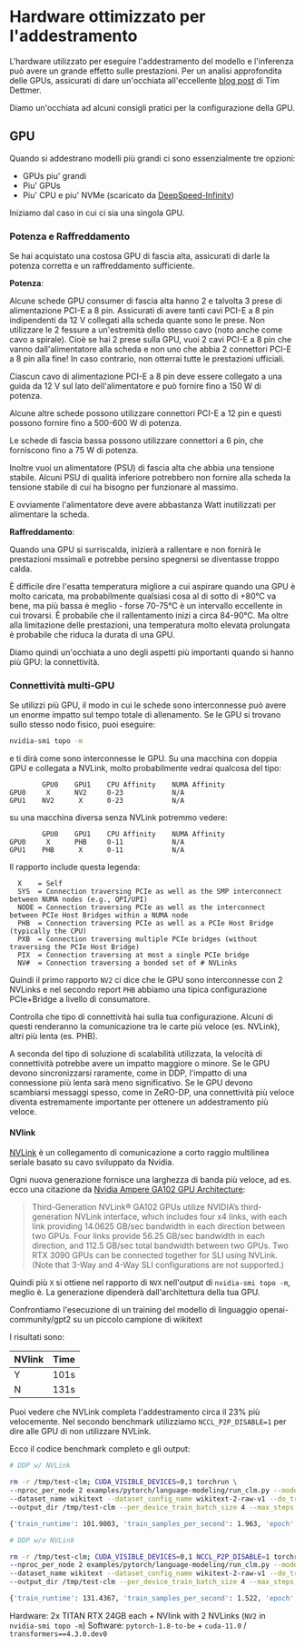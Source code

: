 <!---
Copyright 2022 The HuggingFace Team. All rights reserved.

Licensed under the Apache License, Version 2.0 (the "License");
you may not use this file except in compliance with the License.
You may obtain a copy of the License at

    http://www.apache.org/licenses/LICENSE-2.0

Unless required by applicable law or agreed to in writing, software
distributed under the License is distributed on an "AS IS" BASIS,
WITHOUT WARRANTIES OR CONDITIONS OF ANY KIND, either express or implied.
See the License for the specific language governing permissions and
limitations under the License.

⚠️ Note that this file is in Markdown but contain specific syntax for our doc-builder (similar to MDX) that may not be
rendered properly in your Markdown viewer.

-->


# Hardware ottimizzato per l'addestramento

L'hardware utilizzato per eseguire l'addestramento del modello e l'inferenza può avere un grande effetto sulle prestazioni. Per un analisi approfondita delle GPUs, assicurati di dare un'occhiata all'eccellente [blog post](https://timdettmers.com/2020/09/07/which-gpu-for-deep-learning/) di Tim Dettmer.

Diamo un'occhiata ad alcuni consigli pratici per la configurazione della GPU.

## GPU
Quando si addestrano modelli più grandi ci sono essenzialmente tre opzioni:
- GPUs piu' grandi
- Piu' GPUs
- Piu' CPU e piu' NVMe (scaricato da [DeepSpeed-Infinity](main_classes/deepspeed#nvme-support))

Iniziamo dal caso in cui ci sia una singola GPU.

### Potenza e Raffreddamento

Se hai acquistato una costosa GPU di fascia alta, assicurati di darle la potenza corretta e un raffreddamento sufficiente.

**Potenza**:

Alcune schede GPU consumer di fascia alta hanno 2 e talvolta 3 prese di alimentazione PCI-E a 8 pin. Assicurati di avere tanti cavi PCI-E a 8 pin indipendenti da 12 V collegati alla scheda quante sono le prese. Non utilizzare le 2 fessure a un'estremità dello stesso cavo (noto anche come cavo a spirale). Cioè se hai 2 prese sulla GPU, vuoi 2 cavi PCI-E a 8 pin che vanno dall'alimentatore alla scheda e non uno che abbia 2 connettori PCI-E a 8 pin alla fine! In caso contrario, non otterrai tutte le prestazioni ufficiali.

Ciascun cavo di alimentazione PCI-E a 8 pin deve essere collegato a una guida da 12 V sul lato dell'alimentatore e può fornire fino a 150 W di potenza.

Alcune altre schede possono utilizzare connettori PCI-E a 12 pin e questi possono fornire fino a 500-600 W di potenza.

Le schede di fascia bassa possono utilizzare connettori a 6 pin, che forniscono fino a 75 W di potenza.

Inoltre vuoi un alimentatore (PSU) di fascia alta che abbia una tensione stabile. Alcuni PSU di qualità inferiore potrebbero non fornire alla scheda la tensione stabile di cui ha bisogno per funzionare al massimo.

E ovviamente l'alimentatore deve avere abbastanza Watt inutilizzati per alimentare la scheda.

**Raffreddamento**:

Quando una GPU si surriscalda, inizierà a rallentare e non fornirà le prestazioni mssimali e potrebbe persino spegnersi se diventasse troppo calda.

È difficile dire l'esatta temperatura migliore a cui aspirare quando una GPU è molto caricata, ma probabilmente qualsiasi cosa al di sotto di +80°C va bene, ma più bassa è meglio - forse 70-75°C è un intervallo eccellente in cui trovarsi. È probabile che il rallentamento inizi a circa 84-90°C. Ma oltre alla limitazione delle prestazioni, una temperatura molto elevata prolungata è probabile che riduca la durata di una GPU.

Diamo quindi un'occhiata a uno degli aspetti più importanti quando si hanno più GPU: la connettività.

### Connettività multi-GPU

Se utilizzi più GPU, il modo in cui le schede sono interconnesse può avere un enorme impatto sul tempo totale di allenamento. Se le GPU si trovano sullo stesso nodo fisico, puoi eseguire:

```bash
nvidia-smi topo -m
```

e ti dirà come sono interconnesse le GPU. Su una macchina con doppia GPU e collegata a NVLink, molto probabilmente vedrai qualcosa del tipo:

```
        GPU0    GPU1    CPU Affinity    NUMA Affinity
GPU0     X      NV2     0-23            N/A
GPU1    NV2      X      0-23            N/A
```

su una macchina diversa senza NVLink potremmo vedere:

```
        GPU0    GPU1    CPU Affinity    NUMA Affinity
GPU0     X      PHB     0-11            N/A
GPU1    PHB      X      0-11            N/A
```

Il rapporto include questa legenda:

```
  X    = Self
  SYS  = Connection traversing PCIe as well as the SMP interconnect between NUMA nodes (e.g., QPI/UPI)
  NODE = Connection traversing PCIe as well as the interconnect between PCIe Host Bridges within a NUMA node
  PHB  = Connection traversing PCIe as well as a PCIe Host Bridge (typically the CPU)
  PXB  = Connection traversing multiple PCIe bridges (without traversing the PCIe Host Bridge)
  PIX  = Connection traversing at most a single PCIe bridge
  NV#  = Connection traversing a bonded set of # NVLinks
```

Quindi il primo rapporto `NV2` ci dice che le GPU sono interconnesse con 2 NVLinks e nel secondo report `PHB` abbiamo una tipica configurazione PCIe+Bridge a livello di consumatore.

Controlla che tipo di connettività hai sulla tua configurazione. Alcuni di questi renderanno la comunicazione tra le carte più veloce (es. NVLink), altri più lenta (es. PHB).

A seconda del tipo di soluzione di scalabilità utilizzata, la velocità di connettività potrebbe avere un impatto maggiore o minore. Se le GPU devono sincronizzarsi raramente, come in DDP, l'impatto di una connessione più lenta sarà meno significativo. Se le GPU devono scambiarsi messaggi spesso, come in ZeRO-DP, una connettività più veloce diventa estremamente importante per ottenere un addestramento più veloce.

#### NVlink

[NVLink](https://en.wikipedia.org/wiki/NVLink) è un collegamento di comunicazione a corto raggio multilinea seriale basato su cavo sviluppato da Nvidia.

Ogni nuova generazione fornisce una larghezza di banda più veloce, ad es. ecco una citazione da [Nvidia Ampere GA102 GPU Architecture](https://www.nvidia.com/content/dam/en-zz/Solutions/geforce/ampere/pdf/NVIDIA-ampere-GA102-GPU-Architecture-Whitepaper-V1.pdf):

> Third-Generation NVLink®
> GA102 GPUs utilize NVIDIA’s third-generation NVLink interface, which includes four x4 links,
> with each link providing 14.0625 GB/sec bandwidth in each direction between two GPUs. Four
> links provide 56.25 GB/sec bandwidth in each direction, and 112.5 GB/sec total bandwidth
> between two GPUs. Two RTX 3090 GPUs can be connected together for SLI using NVLink.
> (Note that 3-Way and 4-Way SLI configurations are not supported.)

Quindi più `X` si ottiene nel rapporto di `NVX` nell'output di `nvidia-smi topo -m`, meglio è. La generazione dipenderà dall'architettura della tua GPU.

Confrontiamo l'esecuzione di un training del modello di linguaggio openai-community/gpt2 su un piccolo campione di wikitext

I risultati sono:


| NVlink | Time |
| -----  | ---: |
| Y      | 101s |
| N      | 131s |


Puoi vedere che NVLink completa l'addestramento circa il 23% più velocemente. Nel secondo benchmark utilizziamo `NCCL_P2P_DISABLE=1` per dire alle GPU di non utilizzare NVLink.

Ecco il codice benchmark completo e gli output:

```bash
# DDP w/ NVLink

rm -r /tmp/test-clm; CUDA_VISIBLE_DEVICES=0,1 torchrun \
--nproc_per_node 2 examples/pytorch/language-modeling/run_clm.py --model_name_or_path openai-community/gpt2 \
--dataset_name wikitext --dataset_config_name wikitext-2-raw-v1 --do_train \
--output_dir /tmp/test-clm --per_device_train_batch_size 4 --max_steps 200

{'train_runtime': 101.9003, 'train_samples_per_second': 1.963, 'epoch': 0.69}

# DDP w/o NVLink

rm -r /tmp/test-clm; CUDA_VISIBLE_DEVICES=0,1 NCCL_P2P_DISABLE=1 torchrun \
--nproc_per_node 2 examples/pytorch/language-modeling/run_clm.py --model_name_or_path openai-community/gpt2 \
--dataset_name wikitext --dataset_config_name wikitext-2-raw-v1 --do_train
--output_dir /tmp/test-clm --per_device_train_batch_size 4 --max_steps 200

{'train_runtime': 131.4367, 'train_samples_per_second': 1.522, 'epoch': 0.69}
```

Hardware: 2x TITAN RTX 24GB each + NVlink with 2 NVLinks (`NV2` in `nvidia-smi topo -m`)
Software: `pytorch-1.8-to-be` + `cuda-11.0` / `transformers==4.3.0.dev0`
